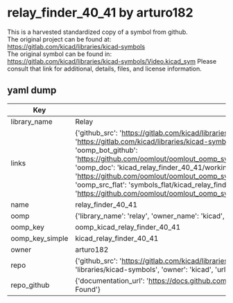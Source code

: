 # relay_finder_40_41 by arturo182  
This is a harvested standardized copy of a symbol from github.  
The original project can be found at:  
https://gitlab.com/kicad/libraries/kicad-symbols  
The original symbol can be found in:
https://gitlab.com/kicad/libraries/kicad-symbols/Video.kicad_sym
Please consult that link for additional, details, files, and license information.  
## yaml dump  
| Key | Value |  
| --- | --- |  
| library_name | Relay |  
| links | {'github_src': 'https://gitlab.com/kicad/libraries/kicad-symbols/Video.kicad_sym', 'github_src_repo': 'https://gitlab.com/kicad/libraries/kicad-symbols', 'oomp_bot': 'kicad_relay_finder_40_41/working', 'oomp_bot_github': 'https://github.com/oomlout/oomlout_oomp_symbol_bot/tree/main/kicad_relay_finder_40_41/working', 'oomp_doc': 'kicad_relay_finder_40_41/working', 'oomp_doc_github': 'https://github.com/oomlout/oomlout_oomp_symbol_doc/tree/main/kicad_relay_finder_40_41/working', 'oomp_src_flat': 'symbols_flat/kicad_relay_finder_40_41/working', 'oomp_src_flat_github': 'https://github.com/oomlout/oomlout_oomp_symbol_src/tree/main/kicad_relay_finder_40_41/working'} |  
| name | relay_finder_40_41 |  
| oomp | {'library_name': 'relay', 'owner_name': 'kicad', 'symbol_name': 'relay_finder_40_41'} |  
| oomp_key | oomp_kicad_relay_finder_40_41 |  
| oomp_key_simple | kicad_relay_finder_40_41 |  
| owner | arturo182 |  
| repo | {'github_src': 'https://gitlab.com/kicad/libraries/kicad-symbols/Video.kicad_sym', 'name': 'libraries/kicad-symbols', 'owner': 'kicad', 'url': 'https://gitlab.com/kicad/libraries/kicad-symbols'} |  
| repo_github | {'documentation_url': 'https://docs.github.com/rest/repos/repos#get-a-repository', 'message': 'Not Found'} |  

